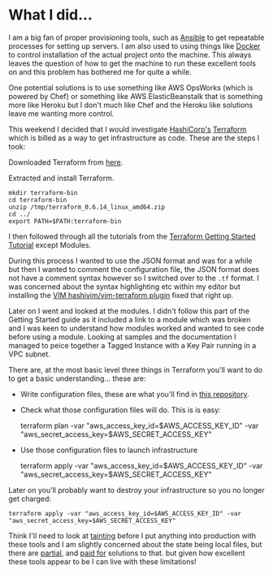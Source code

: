 # What I did...

I am a big fan of proper provisioning tools, such as [Ansible](https://www.ansible.com/) to get repeatable processes for setting up servers. I am also used to using things like [Docker](https://www.docker.com/) to control installation of the actual project onto the machine. This always leaves the question of how to get the machine to run these excellent tools on and this problem has bothered me for quite a while.

One potential solutions is to use something like AWS OpsWorks (which is powered by Chef) or something like AWS ElasticBeanstalk that is something more like Heroku but I don't much like Chef and the Heroku like solutions leave me wanting more control.

This weekend I decided that I would investigate [HashiCorp's](https://www.hashicorp.com/) [Terraform](https://www.terraform.io/) which is billed as a way to get infrastructure as code. These are the steps I took:

Downloaded Terraform from [here](https://releases.hashicorp.com/terraform/0.6.14/terraform_0.6.14_linux_amd64.zip).

Extracted and install Terraform.

    mkdir terraform-bin
    cd terraform-bin
    unzip /tmp/terraform_0.6.14_linux_amd64.zip
    cd ../
    export PATH=$PATH:terraform-bin

I then followed through all the tutorials from the [Terraform Getting Started Tutorial](https://www.terraform.io/intro/getting-started/install.html) except Modules.

During this process I wanted to use the JSON format and was for a while but then I wanted to comment the configuration file, the JSON format does not have a comment syntax however so I switched over to the `.tf` format. I was concerned about the syntax highlighting etc within my editor but installing the [VIM hashivim/vim-terraform plugin](https://github.com/hashivim/vim-terraform) fixed that right up.

Later on I went and looked at the modules. I didn't follow this part of the Getting Started guide as it included a link to a module which was broken and I was keen to understand how modules worked and wanted to see code before using a module. Looking at samples and the documentation I managed to peice together a Tagged Instance with a Key Pair running in a VPC subnet.

There are, at the most basic level three things in Terraform you'll want to do to get a basic understanding... these are:

 * Write configuration files, these are what you'll find in [this repository](https://github.com/forbesmyester/hashicorp-terraform-getting-started).

 * Check what those configuration files will do. This is is easy:

    terraform plan -var "aws_access_key_id=$AWS_ACCESS_KEY_ID" -var "aws_secret_access_key=$AWS_SECRET_ACCESS_KEY"

 * Use those configuration files to launch infrastructure

    terraform apply -var "aws_access_key_id=$AWS_ACCESS_KEY_ID" -var "aws_secret_access_key=$AWS_SECRET_ACCESS_KEY"

Later on you'll probably want to destroy your infrastructure so you no longer get charged:

    terraform apply -var "aws_access_key_id=$AWS_ACCESS_KEY_ID" -var "aws_secret_access_key=$AWS_SECRET_ACCESS_KEY"

Think I'll need to look at [tainting](https://www.terraform.io/docs/commands/taint.html) before I put anything into production with these tools and I am slightly concerned about the state being local files, but there are [partial](https://www.terraform.io/docs/commands/remote.html), and [paid for](https://www.hashicorp.com/atlas.html) solutions to that. but given how excellent these tools appear to be I can live with these limitations!
